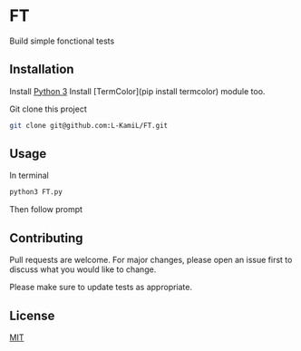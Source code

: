 # FT
Build simple fonctional tests 

## Installation
Install [Python 3](https://www.python.org/downloads/release/python-360/)
Install [TermColor](pip install termcolor) module too.

Git clone this project
```bash
git clone git@github.com:L-KamiL/FT.git
```

## Usage
In terminal
```bash
python3 FT.py
```
Then follow prompt

## Contributing
Pull requests are welcome. For major changes, please open an issue first to discuss what you would like to change.

Please make sure to update tests as appropriate.

## License
[MIT](https://choosealicense.com/licenses/mit/)